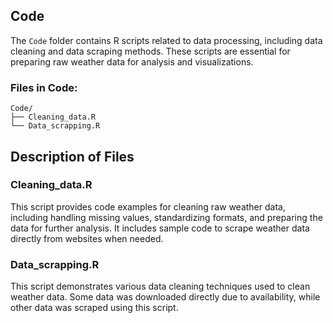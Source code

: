 ## Code

The `Code` folder contains R scripts related to data processing, including data cleaning and data scraping methods. These scripts are essential for preparing raw weather data for analysis and visualizations.

### Files in Code:

```plaintext
Code/
├── Cleaning_data.R
└── Data_scrapping.R
```

## Description of Files

### Cleaning_data.R
This script provides code examples for cleaning raw weather data, including handling missing values, standardizing formats, and preparing the data for further analysis. It includes sample code to scrape weather data directly from websites when needed.

### Data_scrapping.R
This script demonstrates various data cleaning techniques used to clean weather data. Some data was downloaded directly due to availability, while other data was scraped using this script.
